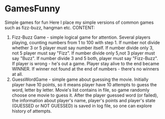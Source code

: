 # GamesFunny
Simple games for fun
Here I place my simple versions of 
common games such as fizz-buzz, hangman etc.
CONTENT:
1. Fizz-Buzz Game - simple logical game for attention.
   Several players playing, counting numbers from 1 to 100 with step 1.
   If number not divide whether 3 or 5 player must say number itself.
   If number divide only 3, not 5 player must say "Fizz".
   If number divide only 5,not 3 player must say "Buzz".
   If number divide 3 and 5 both, player must say "Fizz-Buzz".
   If player is wrong - he's out a game.
   Player stay alive to the end became WINNER.
   If winner not found at the end of numbers - there's no winners at all.
2. GuessWordGame - simple game about guessing the movie. Initially player have 10 points,
   so it means player have 10 attempts to guess the word, letter by letter.
   Movie's list contains in file, so game randomly choose one movie to guess it.
   After the player guessed word (or failed), the information about player's name,
   player's points and player's state (GUESSED or NOT GUESSED) is saved in log file,
   so one can explore history of attempts.    
   
